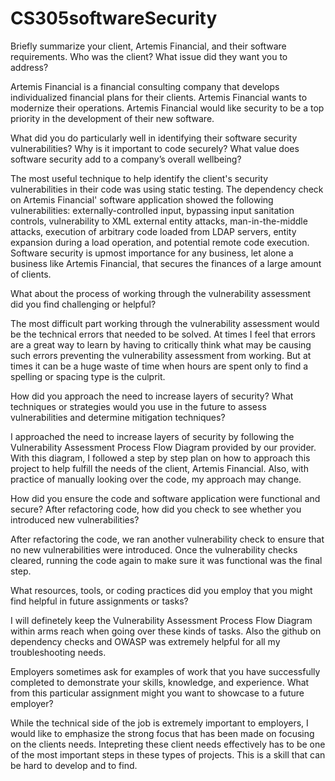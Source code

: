 # CS305softwareSecurity


Briefly summarize your client, Artemis Financial, and their software requirements. Who was the client? What issue did they want you to address?

Artemis Financial is a financial consulting company that develops individualized financial plans for their clients. Artemis Financial wants to modernize their operations. Artemis Financial would like security to be a top priority in the development of their new software.

What did you do particularly well in identifying their software security vulnerabilities? Why is it important to code securely? What value does software security add to a company’s overall wellbeing?

The most useful technique to help identify the client's security vulnerabilities in their code was using static testing. The dependency check on Artemis Financial' software application showed the following vulnerabilities: externally-controlled input, bypassing input sanitation controls, vulnerability to XML external entity attacks, man-in-the-middle attacks, execution of arbitrary code loaded from LDAP servers, entity expansion during a load operation, and potential remote code execution. Software security is upmost importance for any business, let alone a business like Artemis Financial, that secures the finances of a large amount of clients. 


What about the process of working through the vulnerability assessment did you find challenging or helpful?

The most difficult part working through the vulnerability assessment would be the technical errors that needed to be solved. At times I feel that errors are a great way to learn by having to critically think what may be causing such errors preventing the vulnerability assessment from working. But at times it can be a huge waste of time when hours are spent only to find a spelling or spacing type is the culprit. 


How did you approach the need to increase layers of security? What techniques or strategies would you use in the future to assess vulnerabilities and determine mitigation techniques?

I approached the need to increase layers of security by following the Vulnerability Assessment Process Flow Diagram provided by our provider. With this diagram, I followed a step by step plan on how to approach this project to help fulfill the needs of the client, Artemis Financial. Also, with practice of manually looking over the code, my approach may change. 


How did you ensure the code and software application were functional and secure? After refactoring code, how did you check to see whether you introduced new vulnerabilities?

After refactoring the code, we ran another vulnerability check to ensure that no new vulnerabilities were introduced. Once the vulnerability checks cleared, running the code again to make sure it was functional was the final step.


What resources, tools, or coding practices did you employ that you might find helpful in future assignments or tasks?

I will definetely keep the Vulnerability Assessment Process Flow Diagram within arms reach when going over these kinds of tasks. Also the github on dependency checks and OWASP was extremely helpful for all my troubleshooting needs. 

Employers sometimes ask for examples of work that you have successfully completed to demonstrate your skills, knowledge, and experience. What from this particular assignment might you want to showcase to a future employer?

While the technical side of the job is extremely important to employers, I would like to emphasize the strong focus that has been made on focusing on the clients needs. Intepreting these client needs effectively has to be one of the most important steps in these types of projects. This is a skill that can be hard to develop and to find.  
